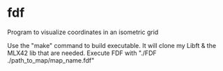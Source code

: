 # fdf
Program to visualize coordinates in an isometric grid

Use the "make" command to build executable.
It will clone my Libft & the MLX42 lib that are needed.
Execute FDF with "./FDF ./path_to_map/map_name.fdf"
